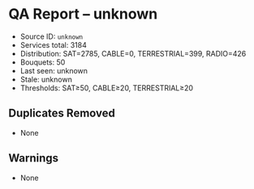 # QA Report – unknown

- Source ID: `unknown`
- Services total: 3184
- Distribution: SAT=2785, CABLE=0, TERRESTRIAL=399, RADIO=426
- Bouquets: 50
- Last seen: unknown
- Stale: unknown
- Thresholds: SAT≥50, CABLE≥20, TERRESTRIAL≥20

## Duplicates Removed
- None

## Warnings
- None
